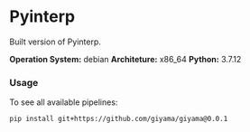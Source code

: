 # Pyinterp
Built version of Pyinterp.

**Operation System:** debian
**Architeture:** x86_64
**Python:** 3.7.12


### Usage


To see all available pipelines:
```
pip install git+https://github.com/giyama/giyama@0.0.1
```
